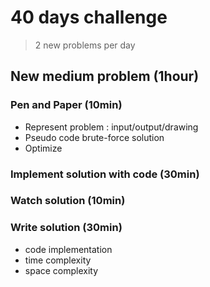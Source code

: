 # 40 days challenge
> 2 new problems per day

## New medium problem (1hour)

### Pen and Paper (10min)
- Represent problem : input/output/drawing
- Pseudo code brute-force solution
- Optimize

### Implement solution with code (30min)

### Watch solution (10min)

### Write solution (30min)
- code implementation
- time complexity
- space complexity
